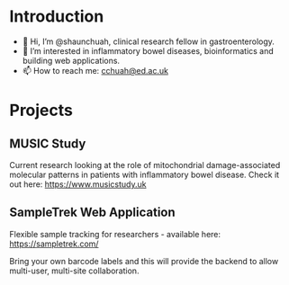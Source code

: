 # Introduction

- 👋 Hi, I’m @shaunchuah, clinical research fellow in gastroenterology.
- 👀 I’m interested in inflammatory bowel diseases, bioinformatics and building web applications.
- 📫 How to reach me: cchuah@ed.ac.uk

# Projects

## MUSIC Study

Current research looking at the role of mitochondrial damage-associated molecular patterns in patients with inflammatory bowel disease. Check it out here: https://www.musicstudy.uk

## SampleTrek Web Application

Flexible sample tracking for researchers - available here: https://sampletrek.com/

Bring your own barcode labels and this will provide the backend to allow multi-user, multi-site collaboration.
